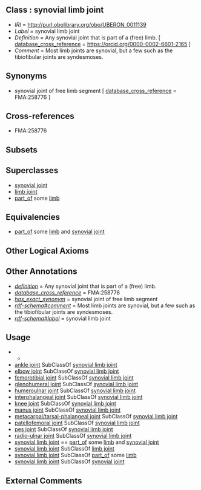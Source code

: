 
## Class : synovial limb joint

 * *IRI* = http://purl.obolibrary.org/obo/UBERON_0011139
 * *Label* = synovial limb joint
 * *Definition* = Any synovial joint that is part of a (free) limb. [ [database_cross_reference](../../ef/oboInOwl#hasDbXref.md) = https://orcid.org/0000-0002-6601-2165 ]
 * *Comment* = Most limb joints are synovial, but a few such as the tibiofibular joints are syndesmoses.

## Synonyms

 * synovial joint of free limb segment [ [database_cross_reference](../../ef/oboInOwl#hasDbXref.md) = FMA:258776 ]

## Cross-references

 * FMA:258776

## Subsets


## Superclasses

 * [synovial joint](../../UBERON/17/UBERON_0002217.md)
 * [limb joint](../../UBERON/57/UBERON_0003657.md)
 * [part_of](../../BFO/50/BFO_0000050.md) some [limb](../../UBERON/01/UBERON_0002101.md)

## Equivalencies

 * [part_of](../../BFO/50/BFO_0000050.md) some [limb](../../UBERON/01/UBERON_0002101.md) and [synovial joint](../../UBERON/17/UBERON_0002217.md)

## Other Logical Axioms


## Other Annotations

 * *[definition](../../IAO/15/IAO_0000115.md)* = Any synovial joint that is part of a (free) limb.
 * *[database_cross_reference](../../ef/oboInOwl#hasDbXref.md)* = FMA:258776
 * *[has_exact_synonym](../../ym/oboInOwl#hasExactSynonym.md)* = synovial joint of free limb segment
 * *[rdf-schema#comment](../../nt/rdf-schema#comment.md)* = Most limb joints are synovial, but a few such as the tibiofibular joints are syndesmoses.
 * *[rdf-schema#label](../../el/rdf-schema#label.md)* = synovial limb joint

## Usage

 * -
 * [ankle joint](../../UBERON/88/UBERON_0001488.md) SubClassOf [synovial limb joint](../../UBERON/39/UBERON_0011139.md)
 * [elbow joint](../../UBERON/90/UBERON_0001490.md) SubClassOf [synovial limb joint](../../UBERON/39/UBERON_0011139.md)
 * [femorotibial joint](../../UBERON/05/UBERON_0009005.md) SubClassOf [synovial limb joint](../../UBERON/39/UBERON_0011139.md)
 * [glenohumeral joint](../../UBERON/70/UBERON_0001470.md) SubClassOf [synovial limb joint](../../UBERON/39/UBERON_0011139.md)
 * [humeroulnar joint](../../UBERON/10/UBERON_0011110.md) SubClassOf [synovial limb joint](../../UBERON/39/UBERON_0011139.md)
 * [interphalangeal joint](../../UBERON/58/UBERON_0006658.md) SubClassOf [synovial limb joint](../../UBERON/39/UBERON_0011139.md)
 * [knee joint](../../UBERON/85/UBERON_0001485.md) SubClassOf [synovial limb joint](../../UBERON/39/UBERON_0011139.md)
 * [manus joint](../../UBERON/89/UBERON_0001489.md) SubClassOf [synovial limb joint](../../UBERON/39/UBERON_0011139.md)
 * [metacarpal/tarsal-phalangeal joint](../../UBERON/59/UBERON_0009559.md) SubClassOf [synovial limb joint](../../UBERON/39/UBERON_0011139.md)
 * [patellofemoral joint](../../UBERON/66/UBERON_0011166.md) SubClassOf [synovial limb joint](../../UBERON/39/UBERON_0011139.md)
 * [pes joint](../../UBERON/87/UBERON_0001487.md) SubClassOf [synovial limb joint](../../UBERON/39/UBERON_0011139.md)
 * [radio-ulnar joint](../../UBERON/28/UBERON_0001528.md) SubClassOf [synovial limb joint](../../UBERON/39/UBERON_0011139.md)
 * [synovial limb joint](../../UBERON/39/UBERON_0011139.md) == [part_of](../../BFO/50/BFO_0000050.md) some [limb](../../UBERON/01/UBERON_0002101.md) and [synovial joint](../../UBERON/17/UBERON_0002217.md)
 * [synovial limb joint](../../UBERON/39/UBERON_0011139.md) SubClassOf [limb joint](../../UBERON/57/UBERON_0003657.md)
 * [synovial limb joint](../../UBERON/39/UBERON_0011139.md) SubClassOf [part_of](../../BFO/50/BFO_0000050.md) some [limb](../../UBERON/01/UBERON_0002101.md)
 * [synovial limb joint](../../UBERON/39/UBERON_0011139.md) SubClassOf [synovial joint](../../UBERON/17/UBERON_0002217.md)

## External Comments

